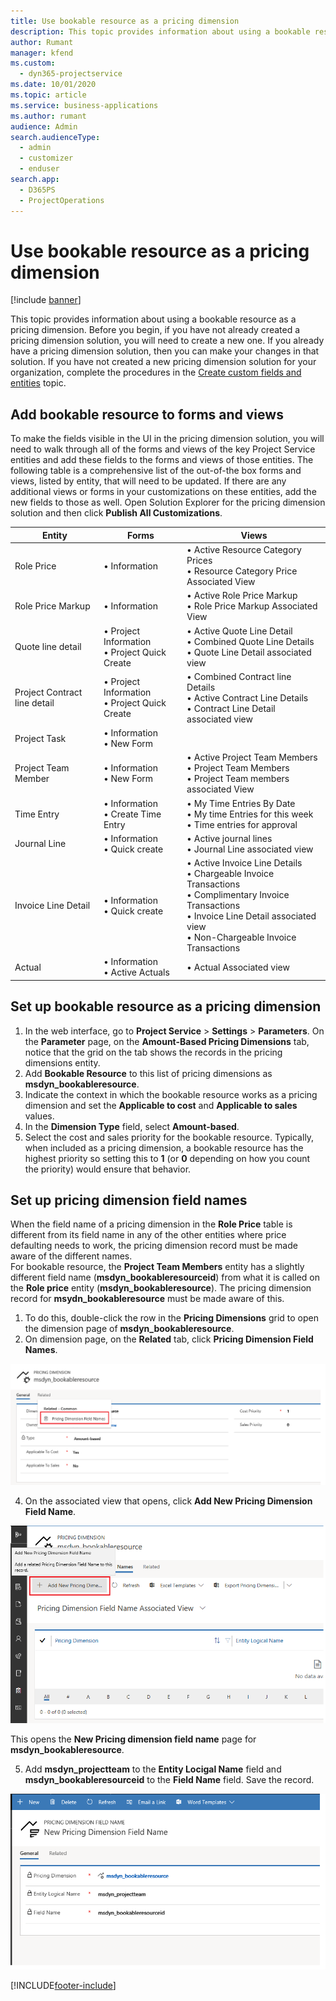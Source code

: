 ```yaml
---
title: Use bookable resource as a pricing dimension
description: This topic provides information about using a bookable resource as a pricing dimension.
author: Rumant
manager: kfend
ms.custom: 
  - dyn365-projectservice
ms.date: 10/01/2020
ms.topic: article
ms.service: business-applications
ms.author: rumant
audience: Admin
search.audienceType: 
  - admin
  - customizer
  - enduser
search.app: 
  - D365PS
  - ProjectOperations
---
```


# Use bookable resource as a pricing dimension

[!include [banner](../includes/psa-now-project-operations.md)]

This topic provides information about using a bookable resource as a pricing dimension. Before you begin, if you have not already created a pricing dimension solution, you will need to create a new one. If you already have a pricing dimension solution, then you can make your changes in that solution. If you have not created a new pricing dimension solution for your organization, complete the procedures in the [Create custom fields and entities](create-custom-fields-entities.md) topic.

## Add bookable resource to forms and views
To make the fields visible in the UI in the pricing dimension solution, you will need to walk through all of the forms and views of the key Project Service entities and add these fields to the forms and views of those entities.
The following table is a comprehensive list of the out-of-the box forms and views, listed by entity, that will need to be updated. If there are any additional views or forms in your customizations on these entities, add the new fields to those as well.
Open Solution Explorer for the pricing dimension solution and then click **Publish All Customizations**.


|   Entity        | Forms   |Views        |
| ------------------------------|---------------------------------|----------------------------------|
|  Role Price|• Information |• Active Resource Category Prices<br> • Resource Category Price Associated View|
|  Role Price Markup|• Information|• Active Role Price Markup<br>• Role Price Markup Associated View|
|  Quote line detail|• Project Information<br>• Project Quick Create|• Active Quote Line Detail<br>• Combined Quote Line Details<br>• Quote Line Detail associated view|
|  Project Contract line detail|• Project Information<br>• Project Quick Create|• Combined Contract line Details<br>• Active Contract Line Details<br>• Contract Line Detail associated view|
|  Project Task|• Information<br>• New Form||
|  Project Team Member|• Information<br>• New Form|• Active Project Team Members<br>• Project Team Members<br>• Project Team members associated View|
|  Time Entry|• Information<br>• Create Time Entry|• My Time Entries By Date<br>• My time Entries for this week<br>• Time entries for approval|
|  Journal Line|• Information<br>• Quick create|• Active journal lines<br>• Journal Line associated view|
|  Invoice Line Detail|• Information<br>• Quick create|• Active Invoice Line Details<br>• Chargeable Invoice Transactions<br>• Complimentary Invoice Transactions<br>• Invoice Line Detail associated view<br>• Non-Chargeable Invoice Transactions|
|  Actual|• Information<br>• Active Actuals|• Actual Associated view|

## Set up bookable resource as a pricing dimension

1. In the web interface, go to **Project Service** > **Settings** > **Parameters**. On the **Parameter** page, on the **Amount-Based Pricing Dimensions** tab, notice that the grid on the tab shows the records in the pricing dimensions entity. 
2. Add **Bookable Resource** to this list of pricing dimensions as **msdyn_bookableresource**. 
3. Indicate the context in which the bookable resource works as a pricing dimension and set the **Applicable to cost** and **Applicable to sales** values.
4. In the **Dimension Type** field, select **Amount-based**. 
5. Select the cost and sales priority for the bookable resource. Typically, when included as a pricing dimension, a bookable resource has the highest priority so setting this to **1** (or **0** depending on how you count the priority) would ensure that behavior.

## Set up pricing dimension field names

When the field name of a pricing dimension in the **Role Price** table is different from its field name in any of the other entities where price defaulting needs to work, the pricing dimension record must be made aware of the different names.    
For bookable resource, the **Project Team Members** entity has a slightly different field name (**msdyn_bookableresourceid**) from what it is called on the **Role price** entity (**msdyn_bookableresource**). The pricing dimension record for **msydn_bookableresource** must be made aware of this. 
1. To do this, double-click the row in the **Pricing Dimensions** grid to open the dimension page of **msdyn_bookableresource**.
2. On dimension page, on the **Related** tab, click **Pricing Dimension Field Names**.

 ![Pricing dimension field names tab](media/PD-fieldname.png)

4. On the associated view that opens, click **Add New Pricing Dimension Field Name**.

 ![Add New Pricing Dimension Field Names](media/Add-NewPD-fieldname.png)


This opens the **New Pricing dimension field name** page for **msdyn_bookableresource**. 

5. Add **msdyn_projectteam** to the **Entity Locigal Name** field and **msdyn_bookableresourceid** to the **Field Name** field. Save the record.

 ![New Pricing dimension field name form](media/PD-fieldname-Added.png)


[!INCLUDE[footer-include](../includes/footer-banner.md)]